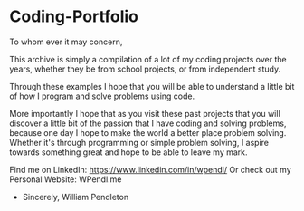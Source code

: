 # Coding-Portfolio

To whom ever it may concern,

This archive is simply a compilation of a lot of my coding projects over the years, whether they be from school projects, or from independent study.

Through these examples I hope that you will be able to understand a little bit of how I program and solve problems using code.

More importantly I hope that as you visit these past projects that you will discover a little bit of the passion that I have coding and solving problems,
  because one day I hope to make the world a better place problem solving. Whether it's through programming or simple problem solving, I aspire towards
  something great and hope to be able to leave my mark.
  
  
Find me on LinkedIn: https://www.linkedin.com/in/wpendl/
Or check out my Personal Website: WPendl.me

- Sincerely, William Pendleton
